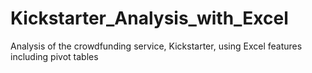 # Kickstarter_Analysis_with_Excel
Analysis of  the crowdfunding service, Kickstarter,  using Excel features including pivot tables 
